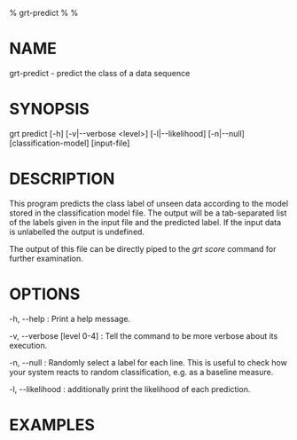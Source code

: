 % grt-predict
%
%

# NAME

 grt-predict - predict the class of a data sequence

# SYNOPSIS
 grt predict [-h] [-v|--verbose \<level\>] [-l|--likelihood] [-n|--null]
             [classification-model] [input-file]

# DESCRIPTION
 This program predicts the class label of unseen data according to the model stored in the classification model file. The output will be a tab-separated list of the labels given in the input file and the predicted label. If the input data is unlabelled the output is undefined.

 The output of this file can be directly piped to the *grt score* command for further examination.

# OPTIONS

-h, --help
:   Print a help message.

-v, --verbose [level 0-4]
:   Tell the command to be more verbose about its execution.

-n, --null
:   Randomly select a label for each line. This is useful to check how your system reacts to random classification, e.g. as a baseline measure.

-l, --likelihood
:   additionally print the likelihood of each prediction.

# EXAMPLES
